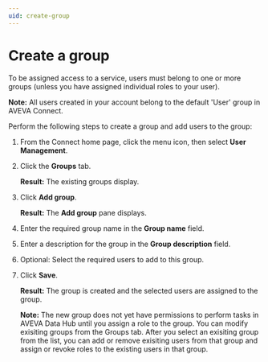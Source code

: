 ```yaml
---
uid: create-group
---
```


# Create a group

To be assigned access to a service, users must belong to one or more groups (unless you have assigned individual roles to your user). 

**Note:** All users created in your account belong to the default 'User' group in AVEVA Connect.

Perform the following steps to create a group and add users to the group:

1.	From the Connect home page, click the menu icon, then select **User Management**.

2.	Click the **Groups** tab. 

    **Result:** The existing groups display.

3.	Click **Add group**. 
 
    **Result:** The **Add group** pane displays.

4.	Enter the required group name in the **Group name** field.

5.	Enter a description for the group in the **Group description** field.

6.	Optional: Select the required users to add to this group. 

7. Click **Save**.
 
   **Result:** The group is created and the selected users are assigned to the group.

   **Note:** The new group does not yet have permissions to perform tasks in AVEVA Data Hub until you assign a role to the group. You can modify exisiting groups from the Groups tab. After you select an exisiting group from the list, you can add or remove exisiting users from that group and assign or revoke roles to the existing users in that group.
   
